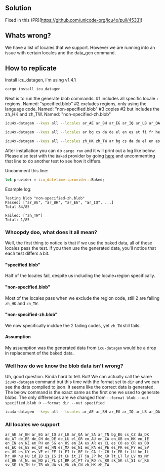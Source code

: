 ## Solution

Fixed in this (PR)[https://github.com/unicode-org/icu4x/pull/4533]!

## Whats wrong?

We have a list of locales that we support. However we are running into an issue with
certain locales and the data_gen command.

## How to replicate

Install icu_datagen, i'm using v1.4.1

```sh
cargo install icu_datagen
```

Next is to run the generate blob commands.
#1 includes all specific locale + regions. Named: "specified.blob"
#2 excludes regions, only using the language code. Named: "non-specified.blob"
#3 copies #2 but includes the zh_HK and zh_TW. Named: "non-specified-zh.blob"

```sh
icu4x-datagen --keys all --locales ar_AE ar_BH ar_EG ar_IQ ar_LB ar_QA ar_SA ar_TN bg_BG cs_CZ da_DK de_AT de_BE de_CH de_DE de_LU el_GR en_AU en_CA en_GB en_HK en_IE en_IN en_NZ en_PH en_SG en_US en_ZA es_AR es_CL es_CO es_CR es_DO es_EC es_ES es_GT es_HN es_MX es_NI es_PA es_PE es_PR es_PY es_SV es_US es_UY es_VE et_EE fi_FI fr_BE fr_CA fr_CH fr_FR fr_LU he_IL hr_HR hu_HU id_ID is_IS it_CH it_IT ja_JP ko_KR lt_LT lv_LV ms_MY nl_BE nl_NL no_NO pl_PL pt_BR pt_PT ro_RO ru_RU sk_SK sl_SI sr_RS sv_SE th_TH tr_TR uk_UA vi_VN zh_CN zh_HK zh_TW --format blob --out specified.blob

icu4x-datagen --keys all --locales ar bg cs da de el en es et fi fr he hr hu id is it ja ko lt lv ms nl no pl pt ro ru sk sl sr sv th tr uk vi zh --format blob --out non-specified.blob

icu4x-datagen --keys all --locales zh_HK zh_TW ar bg cs da de el en es et fi fr he hr hu id is it ja ko lt lv ms nl no pl pt ro ru sk sl sr sv th tr uk vi zh --format blob --out non-specified-zh.blob
```

After installation you can do `cargo run` and it will print out a log like below. Please also test with the `Baked` provider by going [here](src/main.rs#39) and uncommenting that line to do another test to see how it differs.

Uncomment this line:

```rust
let provider = icu_datetime::provider::Baked;
```

Example log:

```
Testing blob "non-specified-zh.blob"
Passed: ["ar_AE", "ar_BH", "ar_EG", "ar_IQ", ...]
Total 84/85

Failed: ["zh_TW"]
Total: 1/85
```

### Whoopdy doo, what does it all mean?

Well, the first thing to notice is that if we use the baked data, all of these locales pass the test. If you then use the generated data, you'll notice that each test differs a bit.

#### "specified.blob"

Half of the locales fail, despite us including the locale+region specifically.

#### "non-specified.blob"

Most of the locales pass when we exclude the region code, still 2 are failing `zh_HK` and `zh_TW`.

#### "non-specified-zh.blob"

We now specifically incldue the 2 failing codes, yet `zh_TW` still fails.

#### Assumption

My assumption was the generated data from `icu-datagen` would be a drop in replacement of the baked data.

### Well how do we know the blob data isn't wrong?

Uh, good question. Kinda hard to tell. But! We can actually call the same `icu4x-datagen` command but this time with the format set to `dir` and we can see the data compiled to json. It seems like the correct data is generated. The below command is the exact same as the first one we used to generate blobs. The only differences are we changed from `--format blob --out specified.blob` -> `--format dir --out specified`

```sh
icu4x-datagen --keys all --locales ar_AE ar_BH ar_EG ar_IQ ar_LB ar_QA ar_SA ar_TN bg_BG cs_CZ da_DK de_AT de_BE de_CH de_DE de_LU el_GR en_AU en_CA en_GB en_HK en_IE en_IN en_NZ en_PH en_SG en_US en_ZA es_AR es_CL es_CO es_CR es_DO es_EC es_ES es_GT es_HN es_MX es_NI es_PA es_PE es_PR es_PY es_SV es_US es_UY es_VE et_EE fi_FI fr_BE fr_CA fr_CH fr_FR fr_LU he_IL hr_HR hu_HU id_ID is_IS it_CH it_IT ja_JP ko_KR lt_LT lv_LV ms_MY nl_BE nl_NL no_NO pl_PL pt_BR pt_PT ro_RO ru_RU sk_SK sl_SI sr_RS sv_SE th_TH tr_TR uk_UA vi_VN zh_CN zh_HK zh_TW --format dir --out specified
```

### All locales we support

```
ar_AE ar_BH ar_EG ar_IQ ar_LB ar_QA ar_SA ar_TN bg_BG cs_CZ da_DK de_AT de_BE de_CH de_DE de_LU el_GR en_AU en_CA en_GB en_HK en_IE en_IN en_NZ en_PH en_SG en_US en_ZA es_AR es_CL es_CO es_CR es_DO es_EC es_ES es_GT es_HN es_MX es_NI es_PA es_PE es_PR es_PY es_SV es_US es_UY es_VE et_EE fi_FI fr_BE fr_CA fr_CH fr_FR fr_LU he_IL hr_HR hu_HU id_ID is_IS it_CH it_IT ja_JP ko_KR lt_LT lv_LV ms_MY nl_BE nl_NL no_NO pl_PL pt_BR pt_PT ro_RO ru_RU sk_SK sl_SI sr_RS sv_SE th_TH tr_TR uk_UA vi_VN zh_CN zh_HK zh_TW
```
